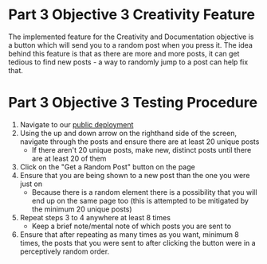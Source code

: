 # Part 3 Objective 3 Creativity Feature
The implemented feature for the Creativity and Documentation objective is a button which will send you to a random post when you press it. 
The idea behind this feature is that as there are more and more posts, it can get tedious to find new posts - a way to randomly jump to a post can help fix that.

# Part 3 Objective 3 Testing Procedure
1. Navigate to our [public deployment](https://jjkm.org)
2. Using the up and down arrow on the righthand side of the screen, navigate through the posts and ensure there are at least 20 unique posts
    - If there aren't 20 unique posts, make new, distinct posts until there are at least 20 of them
3. Click on the "Get a Random Post" button on the page
4. Ensure that you are being shown to a new post than the one you were just on
    - Because there is a random element there is a possibility that you will end up on the same page too (this is attempted to be mitigated by the minimum 20 unique posts)
5. Repeat steps 3 to 4 anywhere at least 8 times
    - Keep a brief note/mental note of which posts you are sent to
6. Ensure that after repeating as many times as you want, minimum 8 times, the posts that you were sent to after clicking the button were in a perceptively random order.
